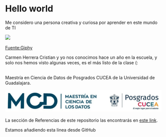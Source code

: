 # Hello world

Me considero una persona creativa y curiosa por aprender en este mundo de TI

![](https://i.giphy.com/media/v1.Y2lkPTc5MGI3NjExeWlhdG1tdTJpcWVtaXNseHR2MHZrbWtqN3dnYmFuYzZnazRmZTJ2dyZlcD12MV9pbnRlcm5hbF9naWZfYnlfaWQmY3Q9Zw/fUQ4rhUZJYiQsas6WD/giphy.gif) 

[Fuente:Giphy](https://i.giphy.com/media/v1.Y2lkPTc5MGI3NjExeWlhdG1tdTJpcWVtaXNseHR2MHZrbWtqN3dnYmFuYzZnazRmZTJ2dyZlcD12MV9pbnRlcm5hbF9naWZfYnlfaWQmY3Q9Zw/fUQ4rhUZJYiQsas6WD/giphy.gif) 

Carmen Herrera
Cristian y yo nos conocimos hace un año en la escuela, y solo nos hemos visto algunas veces, es el más listo de la clase (:


<br>
Maestría en Ciencia de Datos de Posgrados CUCEA de la Universidad de Guadalajara.  

![](https://raw.githubusercontent.com/vcuspinera/UDG_MCD_Project_Dev_I/main/actividades/img/MCD_logo.png)

La sección de Referencias de este repositorio las encontrarás en [este link](PONER_LINK_DE_ARCHIVO_REFERENCIAS_SECCION_4_DE_ESTA_ACTIVIDAD).

Estamos añadiendo esta linea desde GitHub
